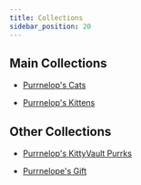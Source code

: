 ```yaml
---
title: Collections
sidebar_position: 20
---
```


## Main Collections

- [Purrnelop's Cats](./cats/index.md)

- [Purrnelop's Kittens](./kittens/index.md)

## Other Collections

- [Purrnelop's KittyVault Purrks](./kittyvalut-purrks/index.md)

- [Purrnelope's Gift](./gift/index.md)